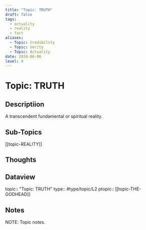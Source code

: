 ```yaml
---
title: "Topic: TRUTH"
draft: false
tags:
  - actuality
  - reality
  - fact
aliases:
  - Topic: Credibility
  - Topic: Verity
  - Topic: Actuality
date: 2024-06-06
level: 4
---
```

# Topic: TRUTH
## Descriptiion
A transcendent fundamental or spiritual reality.

## Sub-Topics
[[topic-REALITY]]


## Thoughts


## Dataview
topic:: "Topic: TRUTH"
type:: #type/topic/L2
ptopic:: [[topic-THE-GODHEAD]]

## Notes
NOTE: Topic notes.